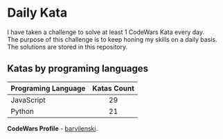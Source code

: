 # Daily Kata

I have taken a challenge to solve at least 1 CodeWars Kata every day.  
The purpose of this challenge is to keep honing my skills on a daily basis.  
The solutions are stored in this repository.

## Katas by programing languages

| Programing Language | Katas Count |
| ------------------- | :---------: |
| JavaScript          |          29 |
| Python              |          21 |


**CodeWars Profile** - [barvilenski](https://www.codewars.com/users/vbarv24).
